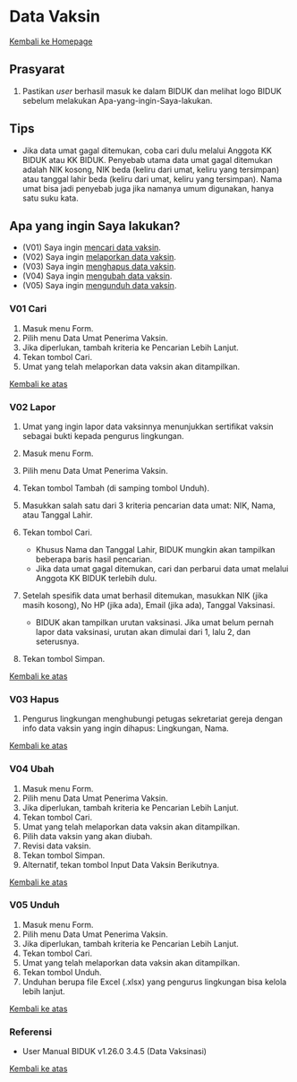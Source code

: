# Data Vaksin

<a href="/biduk-panduan">Kembali ke Homepage</a>

## Prasyarat

1. Pastikan *user* berhasil masuk ke dalam BIDUK dan melihat logo BIDUK sebelum melakukan Apa-yang-ingin-Saya-lakukan.

## Tips

- Jika data umat gagal ditemukan, coba cari dulu melalui Anggota KK BIDUK atau KK BIDUK. Penyebab utama data umat gagal ditemukan adalah NIK kosong, NIK beda (keliru dari umat, keliru yang tersimpan) atau tanggal lahir beda (keliru dari umat, keliru yang tersimpan). Nama umat bisa jadi penyebab juga jika namanya umum digunakan, hanya satu suku kata.

## Apa yang ingin Saya lakukan?

- (V01) Saya ingin [mencari data vaksin](#v01-cari).
- (V02) Saya ingin [melaporkan data vaksin](#v02-lapor).
- (V03) Saya ingin [menghapus data vaksin](#v03-hapus).
- (V04) Saya ingin [mengubah data vaksin](#v04-ubah).
- (V05) Saya ingin [mengunduh data vaksin](#v05-unduh).

### V01 Cari

1. Masuk menu Form.
2. Pilih menu Data Umat Penerima Vaksin.
3. Jika diperlukan, tambah kriteria ke Pencarian Lebih Lanjut.
4. Tekan tombol Cari.
5. Umat yang telah melaporkan data vaksin akan ditampilkan.

<a href="#">Kembali ke atas</a>

### V02 Lapor

1. Umat yang ingin lapor data vaksinnya menunjukkan sertifikat vaksin sebagai bukti kepada pengurus lingkungan.
2. Masuk menu Form.
3. Pilih menu Data Umat Penerima Vaksin.
4. Tekan tombol Tambah (di samping tombol Unduh).
5. Masukkan salah satu dari 3 kriteria pencarian data umat: NIK, Nama, atau Tanggal Lahir. 
6. Tekan tombol Cari.

      - Khusus Nama dan Tanggal Lahir, BIDUK mungkin akan tampilkan beberapa baris hasil pencarian.
      - Jika data umat gagal ditemukan, cari dan perbarui data umat melalui Anggota KK BIDUK terlebih dulu.

7. Setelah spesifik data umat berhasil ditemukan, masukkan NIK (jika masih kosong), No HP (jika ada), Email (jika ada), Tanggal Vaksinasi.

      - BIDUK akan tampilkan urutan vaksinasi. Jika umat belum pernah lapor data vaksinasi, urutan akan dimulai dari 1, lalu 2, dan seterusnya.

8. Tekan tombol Simpan.

<a href="#">Kembali ke atas</a>

### V03 Hapus

1. Pengurus lingkungan menghubungi petugas sekretariat gereja dengan info data vaksin yang ingin dihapus: Lingkungan, Nama.

<a href="#">Kembali ke atas</a>

### V04 Ubah

1. Masuk menu Form.
2. Pilih menu Data Umat Penerima Vaksin.
3. Jika diperlukan, tambah kriteria ke Pencarian Lebih Lanjut.
4. Tekan tombol Cari.
5. Umat yang telah melaporkan data vaksin akan ditampilkan.
6. Pilih data vaksin yang akan diubah.
7. Revisi data vaksin.
8. Tekan tombol Simpan.
9. Alternatif, tekan tombol Input Data Vaksin Berikutnya.

<a href="#">Kembali ke atas</a>

### V05 Unduh

1. Masuk menu Form.
2. Pilih menu Data Umat Penerima Vaksin.
3. Jika diperlukan, tambah kriteria ke Pencarian Lebih Lanjut.
4. Tekan tombol Cari.
5. Umat yang telah melaporkan data vaksin akan ditampilkan.
6. Tekan tombol Unduh.
7. Unduhan berupa file Excel (.xlsx) yang pengurus lingkungan bisa kelola lebih lanjut.

<a href="#">Kembali ke atas</a>

### Referensi

- User Manual BIDUK v1.26.0 3.4.5 (Data Vaksinasi)

<a href="#">Kembali ke atas</a>
